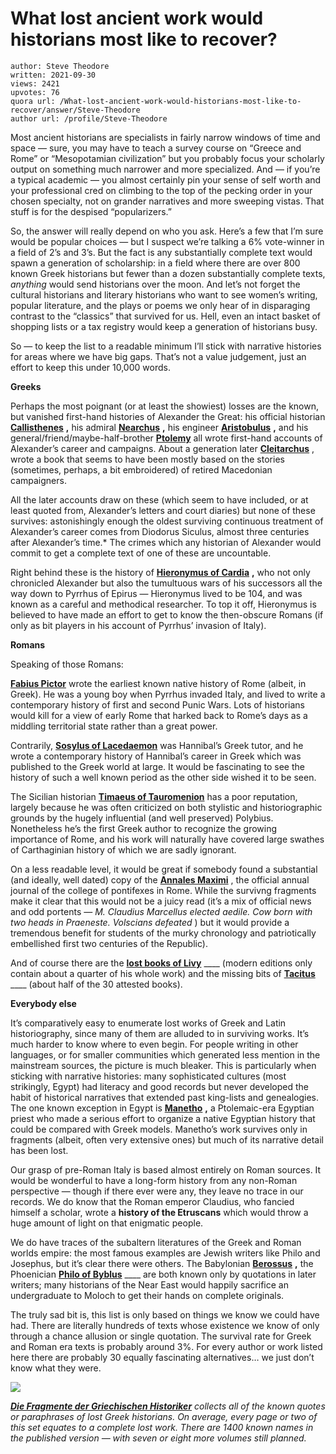 # What lost ancient work would historians most like to recover?

	author: Steve Theodore
	written: 2021-09-30
	views: 2421
	upvotes: 76
	quora url: /What-lost-ancient-work-would-historians-most-like-to-recover/answer/Steve-Theodore
	author url: /profile/Steve-Theodore


Most ancient historians are specialists in fairly narrow windows of time and space — sure, you may have to teach a survey course on “Greece and Rome” or “Mesopotamian civilization” but you probably focus your scholarly output on something much narrower and more specialized. And — if you’re a typical academic — you almost certainly pin your sense of self worth and your professional cred on climbing to the top of the pecking order in your chosen specialty, not on grander narratives and more sweeping vistas. That stuff is for the despised “popularizers.”

So, the answer will really depend on who you ask. Here’s a few that I’m sure would be popular choices — but I suspect we’re talking a 6% vote-winner in a field of 2’s and 3’s. But the fact is any substantially complete text would spawn a generation of scholarship: in a field where there are over 800 known Greek historians but fewer than a dozen substantially complete texts, _anything_ would send historians over the moon. And let’s not forget the cultural historians and literary historians who want to see women’s writing, popular literature, and the plays or poems we only hear of in disparaging contrast to the “classics” that survived for us. Hell, even an intact basket of shopping lists or a tax registry would keep a generation of historians busy.

So — to keep the list to a readable minimum I’ll stick with narrative histories for areas where we have big gaps. That’s not a value judgement, just an effort to keep this under 10,000 words.

__Greeks__ 

Perhaps the most poignant (or at least the showiest) losses are the known, but vanished first-hand histories of Alexander the Great: his official historian __[Callisthenes](https://en.wikipedia.org/wiki/Callisthenes)__ __,__ his admiral __[Nearchus](https://en.wikipedia.org/wiki/Nearchus)__ __,__ his engineer __[Aristobulus](https://en.wikipedia.org/wiki/Aristobulus_of_Cassandreia)__ __,__ and his general/friend/maybe-half-brother __[Ptolemy](https://en.wikipedia.org/wiki/Ptolemy_I_Soter)__  all wrote first-hand accounts of Alexander’s career and campaigns. About a generation later __[Cleitarchus](https://en.wikipedia.org/wiki/Cleitarchus)__ , wrote a book that seems to have been mostly based on the stories (sometimes, perhaps, a bit embroidered) of retired Macedonian campaigners.

All the later accounts draw on these (which seem to have included, or at least quoted from, Alexander’s letters and court diaries) but none of these survives: astonishingly enough the oldest surviving continuous treatment of Alexander’s career comes from Diodorus Siculus, almost three centuries after Alexander’s time.* The crimes which any historian of Alexander would commit to get a complete text of one of these are uncountable.

Right behind these is the history of __[Hieronymus of Cardia](https://en.wikipedia.org/wiki/Hieronymus_of_Cardia)__ __,__ who not only chronicled Alexander but also the tumultuous wars of his successors all the way down to Pyrrhus of Epirus — Hieronymus lived to be 104, and was known as a careful and methodical researcher. To top it off, Hieronymus is believed to have made an effort to get to know the then-obscure Romans (if only as bit players in his account of Pyrrhus’ invasion of Italy).

__Romans__ 

Speaking of those Romans:

__[Fabius Pictor](https://en.wikipedia.org/wiki/Quintus_Fabius_Pictor)__  wrote the earliest known native history of Rome (albeit, in Greek). He was a young boy when Pyrrhus invaded Italy, and lived to write a contemporary history of first and second Punic Wars. Lots of historians would kill for a view of early Rome that harked back to Rome’s days as a middling territorial state rather than a great power.

Contrarily, __[Sosylus of Lacedaemon](https://en.wikipedia.org/wiki/Sosylus_of_Lacedaemon)__  was Hannibal’s Greek tutor, and he wrote a contemporary history of Hannibal’s career in Greek which was published to the Greek world at large. It would be fascinating to see the history of such a well known period as the other side wished it to be seen.

The Sicilian historian __[Timaeus of Tauromenion](https://en.wikipedia.org/wiki/Timaeus_(historian))__  has a poor reputation, largely because he was often criticized on both stylistic and historiographic grounds by the hugely influential (and well preserved) Polybius. Nonetheless he’s the first Greek author to recognize the growing importance of Rome, and his work will naturally have covered large swathes of Carthaginian history of which we are sadly ignorant.

On a less readable level, it would be great if somebody found a substantial (and ideally, well dated) copy of the __[Annales Maximi](https://en.wikipedia.org/wiki/Annalists)__ , the official annual journal of the college of pontifexes in Rome. While the survivng fragments make it clear that this would not be a juicy read (it’s a mix of official news and odd portents — _M. Claudius Marcellus elected aedile. Cow born with two heads in Praeneste. Volscians defeated_  ) but it would provide a tremendous benefit for students of the murky chronology and patriotically embellished first two centuries of the Republic).

And of course there are the __[lost books of Livy](https://en.wikipedia.org/wiki/Ab_Urbe_Condita_Libri#:~:text=The%20last%20event%20covered%20by,(books%2021%2D45).)__ ____ (modern editions only contain about a quarter of his whole work) and the missing bits of __[Tacitus](https://en.wikipedia.org/wiki/Annals_(Tacitus)#:~:text=Tacitus%20wrote%20the%20Annals%20in,death%20of%20Domitian%20in%2096.)__ ____ (about half of the 30 attested books).

__Everybody else__ 

It’s comparatively easy to enumerate lost works of Greek and Latin historiography, since many of them are alluded to in surviving works. It’s much harder to know where to even begin. For people writing in other languages, or for smaller communities which generated less mention in the mainstream sources, the picture is much bleaker. This is particularly when sticking with narrative histories: many sophisticated cultures (most strikingly, Egypt) had literacy and good records but never developed the habit of historical narratives that extended past king-lists and genealogies. The one known exception in Egypt is __[Manetho](https://en.wikipedia.org/wiki/Manetho)__ __,__ a Ptolemaic-era Egyptian priest who made a serious effort to organize a native Egyptian history that could be compared with Greek models. Manetho’s work survives only in fragments (albeit, often very extensive ones) but much of its narrative detail has been lost.

Our grasp of pre-Roman Italy is based almost entirely on Roman sources. It would be wonderful to have a long-form history from any non-Roman perspective — though if there ever were any, they leave no trace in our records. We do know that the Roman emperor Claudius, who fancied himself a scholar, wrote a __history of the Etruscans__  which would throw a huge amount of light on that enigmatic people.

We do have traces of the subaltern literatures of the Greek and Roman worlds empire: the most famous examples are Jewish writers like Philo and Josephus, but it’s clear there were others. The Babylonian __[Berossus](https://en.wikipedia.org/wiki/Berossus)__ __,__ the Phoenician __[Philo of Byblus](https://en.wikipedia.org/wiki/Philo_of_Bybloshttps://en.wikipedia.org/wiki/Philo_of_Byblos)__ ____ are both known only by quotations in later writers; many historians of the Near East would happily sacrifice an undergraduate to Moloch to get their hands on complete originals.



The truly sad bit is, this list is only based on things we know we could have had. There are literally hundreds of texts whose existence we know of only through a chance allusion or single quotation. The survival rate for Greek and Roman era texts is probably around 3%. For every author or work listed here there are probably 30 equally fascinating alternatives… we just don’t know what they were.

![](https://qph.fs.quoracdn.net/main-qimg-bbdd989bad336757472af633b0857ea6-lq)

___[Die Fragmente der Griechischen Historiker](https://en.wikipedia.org/wiki/Fragmente_der_griechischen_Historiker)___ _collects all of the known quotes or paraphrases of lost Greek historians. On average, every page or two of this set equates to a complete lost work. There are 1400 known names in the published version — with seven or eight more volumes still planned._ 

